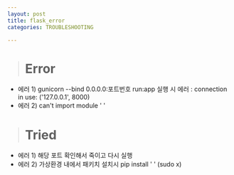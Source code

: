 ```yaml
---
layout: post
title: flask_error
categories: TROUBLESHOOTING

---
```


> # Error 
* 에러 1) gunicorn --bind 0.0.0.0:포트번호 run:app 실행 시 에러 : connection in use: ('127.0.0.1', 8000)
* 에러 2) can't import module ' '

> # Tried
* 에러 1) 해당 포트 확인해서 죽이고 다시 실행 
* 에러 2) 가상환경 내에서 패키치 설치시 pip install ' ' (sudo x) 

              
